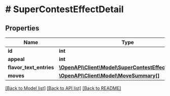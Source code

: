# # SuperContestEffectDetail

## Properties

Name | Type | Description | Notes
------------ | ------------- | ------------- | -------------
**id** | **int** |  | [readonly]
**appeal** | **int** |  |
**flavor_text_entries** | [**\OpenAPI\Client\Model\SuperContestEffectFlavorText[]**](SuperContestEffectFlavorText.md) |  |
**moves** | [**\OpenAPI\Client\Model\MoveSummary[]**](MoveSummary.md) |  |

[[Back to Model list]](../../README.md#models) [[Back to API list]](../../README.md#endpoints) [[Back to README]](../../README.md)

